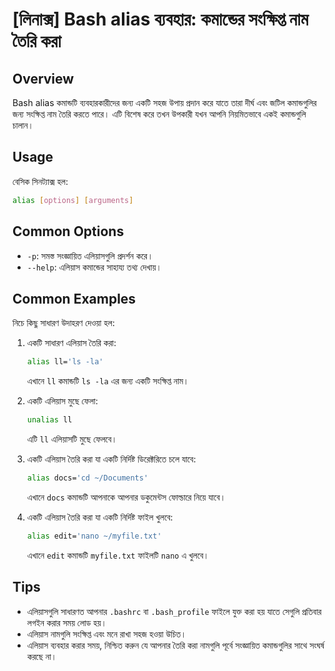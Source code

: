# [লিনাক্স] Bash alias ব্যবহার: কমান্ডের সংক্ষিপ্ত নাম তৈরি করা

## Overview
Bash alias কমান্ডটি ব্যবহারকারীদের জন্য একটি সহজ উপায় প্রদান করে যাতে তারা দীর্ঘ এবং জটিল কমান্ডগুলির জন্য সংক্ষিপ্ত নাম তৈরি করতে পারে। এটি বিশেষ করে তখন উপকারী যখন আপনি নিয়মিতভাবে একই কমান্ডগুলি চালান।

## Usage
বেসিক সিনট্যাক্স হল:

```bash
alias [options] [arguments]
```

## Common Options
- `-p`: সমস্ত সংজ্ঞায়িত এলিয়াসগুলি প্রদর্শন করে।
- `--help`: এলিয়াস কমান্ডের সাহায্য তথ্য দেখায়।

## Common Examples
নিচে কিছু সাধারণ উদাহরণ দেওয়া হল:

1. একটি সাধারণ এলিয়াস তৈরি করা:
   ```bash
   alias ll='ls -la'
   ```
   এখানে `ll` কমান্ডটি `ls -la` এর জন্য একটি সংক্ষিপ্ত নাম।

2. একটি এলিয়াস মুছে ফেলা:
   ```bash
   unalias ll
   ```
   এটি `ll` এলিয়াসটি মুছে ফেলবে।

3. একটি এলিয়াস তৈরি করা যা একটি নির্দিষ্ট ডিরেক্টরিতে চলে যাবে:
   ```bash
   alias docs='cd ~/Documents'
   ```
   এখানে `docs` কমান্ডটি আপনাকে আপনার ডকুমেন্টস ফোল্ডারে নিয়ে যাবে।

4. একটি এলিয়াস তৈরি করা যা একটি নির্দিষ্ট ফাইল খুলবে:
   ```bash
   alias edit='nano ~/myfile.txt'
   ```
   এখানে `edit` কমান্ডটি `myfile.txt` ফাইলটি `nano` এ খুলবে।

## Tips
- এলিয়াসগুলি সাধারণত আপনার `.bashrc` বা `.bash_profile` ফাইলে যুক্ত করা হয় যাতে সেগুলি প্রতিবার লগইন করার সময় লোড হয়।
- এলিয়াস নামগুলি সংক্ষিপ্ত এবং মনে রাখা সহজ হওয়া উচিত।
- এলিয়াস ব্যবহার করার সময়, নিশ্চিত করুন যে আপনার তৈরি করা নামগুলি পূর্বে সংজ্ঞায়িত কমান্ডগুলির সাথে সংঘর্ষ করছে না।